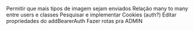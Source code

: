 Permitir que mais tipos de imagem sejam enviados
Relação many to many entre users e classes
Pesquisar e implementar Cookies (auth?)
Editar propriedades do addBearerAuth
Fazer rotas pra ADMIN